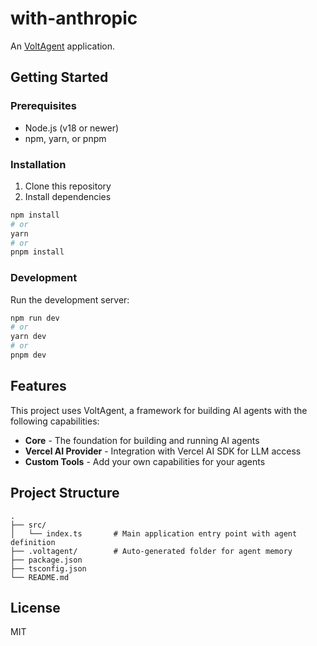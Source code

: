 # with-anthropic

An [VoltAgent](https://github.com/vercel/voltagent) application.

## Getting Started

### Prerequisites

- Node.js (v18 or newer)
- npm, yarn, or pnpm

### Installation

1. Clone this repository
2. Install dependencies

```bash
npm install
# or
yarn
# or
pnpm install
```

### Development

Run the development server:

```bash
npm run dev
# or
yarn dev
# or
pnpm dev
```

## Features

This project uses VoltAgent, a framework for building AI agents with the following capabilities:

- **Core** - The foundation for building and running AI agents
- **Vercel AI Provider** - Integration with Vercel AI SDK for LLM access
- **Custom Tools** - Add your own capabilities for your agents

## Project Structure

```
.
├── src/
│   └── index.ts       # Main application entry point with agent definition
├── .voltagent/        # Auto-generated folder for agent memory
├── package.json
├── tsconfig.json
└── README.md
```

## License

MIT
